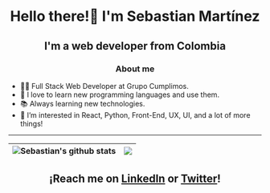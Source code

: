 ## <h1 align="center">Hello there!👋 I'm Sebastian Martínez</h1>


## <p align="center">I'm a web developer from Colombia </p>

### <p align="center">About me</p>

* 👨‍💻 Full Stack Web Developer at Grupo Cumplimos.
* 🌟 I love to learn new programming languages and use them.
* 📚 Always learning new technologies.
* 👀 I’m interested in React, Python, Front-End, UX, UI, and a lot of more things!
***

| <img align="center" src="https://github-readme-stats.vercel.app/api?username=seba5dev&show_icons=true&count_private=true&theme=discord_old_blurple&hide_border=true" alt="Sebastian's github stats" /> | <img align="center" src="https://github-readme-stats.vercel.app/api/top-langs/?username=seba5dev&layout=compact&theme=discord_old_blurple&hide_border=true&langs_count=8" /> |
| ------------- | ------------- |




## <p align="center">¡Reach me on <a href="https://www.linkedin.com/in/seba5dev/">LinkedIn</a> or <a href="https://twitter.com/seba5dev">Twitter</a>!</p>
